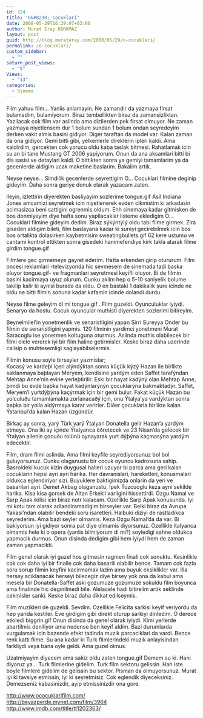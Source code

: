 ```yaml
---
id: 324
title: 'O&#8230; Cocuklari'
date: 2008-05-29T16:39:07+03:00
author: Murat Eray KORKMAZ
layout: post
guid: http://blog.murateray.com/2008/05/29/o-cocuklari/
permalink: /o-cocuklari/
custom_sidebar:
  - ""
saturn_post_views:
  - "5"
Views:
  - "13"
categories:
  - Sinema
---
```

Film yahuu film&#8230; Yanlis anlamayin. Ne zamandir da yazmaya firsat bulamadim, bulamiyorum. Biraz tembellikten biraz da zamansizliktan. Yazilacak cok film var aslinda ama dizilerden pek firsat olmuyor. Ne zaman yazmaya niyetlensem dur 1 bolum sundan 1 bolum ondan seyredeyim derken vakit almis basini gidiyor. Diger taraftan da model var. Kalan zaman da ona gidiyor. Gemi bitti gibi, yelkenlerle direklerin ipleri kaldi. Ama kaldirdim, gercekten cok yorucu oldu kaba taslak bitmesi. Rahatlamak icin su an bi tane Mustang GT 2006 yapiyorum. Onun da ana aksamlari bitti bi dis sasisi ve detaylari kaldi. O bittikten sonra ya gemiyi tamamlarim ya da gecenlerde aldigim ucak maketine baslarim. Bakalim artik.

Neyse neyse&#8230; Simdilik gecenlerde seyrettigim O&#8230; Cocuklari filmine deginip gideyim. Daha sonra geriye donuk olarak yazacam zaten.

Ileyin, izlettirin diyerekten basliyayim sozlerime tongue.gif Asil Indiana Jones amcamizi seyretmek icin niyetlenerek evden cikmistim ki arkadasin acimasizca beni sattigini ogrenmis oldum. Ehh sinemaya kadar gitmisken de bos donmiyeyim diye hafta sonu yapilacaklar listeme ekledigim O&#8230; Cocuklari filmine gideyim dedim. Biraz sýkýntýlý oldu tabi filme girmek. Zira giseden aldigim bileti, film baslayana kadar ki sureyi gecirebilmek icin bos bos ortalikta dolasirken kaybetmisim sweatingbullets.gif 62 kere ustumu ve cantami kontrol ettikten sonra gisedeki hanimefendiye kirk takla atarak filme girdim tongue.gif

Filmlere gec girmemeye gayret ederim. Hatta erkenden girip otururum. Film oncesi reklamlari -televizyonda hic sevmesem de sinemada tadi baska oluyor tongue.gif- ve fragmanlari seyretmesi keyifli oluyor. Bi de filmin basini kacirmaya uyuz olurum. Cunku aklim hep o 5-10 saniyelik bolume takilip kalir ki aynisi burada da oldu. O en bastaki 1 dakikalik sure icinde ne oldu ne bitti filmin sonuna kadar kafamin icinde dolandi durdu.

Neyse filme geleyim di mi tongue.gif . Film guzeldi. Oyunculuklar iyiydi. Senaryo da hostu. Cocuk oyuncular muthisti diyerekten sozlerimi bitireyim.

Beynelmilel&#8217;in yonetmenlik ve senaristligini yapan Sirri Sureyya Onder bu filmin de senaristligini yapmis. 120 filminin yardimci yonetmeni Murat Saracoglu ise yonetmen koltuguna oturmus. Aslinda muthis olabilecek bir filmi elele vererek iyi bir film haline getirmisler. Keske biraz daha uzerinde calisip o muhtesemligi saglayabilselermis.

Filmin konusu soyle birseyler yazmislar;  
Kocasý ve kardeþi içeri alýndýktan sonra küçük kýzý Hazan ile birlikte saklanmaya baþlayan Meryem, kendisine yardým eden Saffet tarafýndan Mehtap Anne’nin evine yerleþtirilir. Eski bir hayat kadýný olan Mehtap Anne, þimdi bu evde baþka hayat kadýnlarýnýn çocuklarýna bakmaktadýr. Saffet, Meryem’i yurtdýþýna kaçýrmak için bir gemi bulur. Fakat küçük Hazan bu yolculuðu tamamlamakta zorlanacaðý için, onu Ýtalya’ya vardýktan sonra baþka bir yolla aldýrmaya karar verirler. Diðer çocuklarla birlikte kalan Ýstanbul’da kalan Hazan üzgündür.

Birkaç ay sonra, yarý Türk yarý Ýtalyan Donatella gelir Hazan’a yardým etmeye. Ona iki ay içinde Ýtalyanca öðretecek ve 23 Nisan’da gelecek bir Ýtalyan ailenin çocuðu rolünü oynayarak yurt dýþýna kaçmasýna yardým edecektir.

Film, dram filmi aslinda. Ama filmi keyfile seyrediyorsunuz bol bol guluyorsunuz. Cunku olaganustu bir cocuk oyuncu kadrosuna sahip. Basroldeki kucuk kizin duygusal halleri uzuyor bi parca ama geri kalan cocuklarin hepsi ayri ayri harika. Her davranislari, hareketleri, konusmalari oldukca eglendiriyor sizi. Buyuklere baktigimizda onlarin da yeri ve basarilari ayri. Demet Akbag olaganustu, Ipek Tuzcuoglu keza ayni sekilde harika. Kisa kisa gorsek de Altan Erkekli varligini hissettirdi. Ozgu Namal ve Sarp Apak ikilisi icin biraz notr kalacam. Ozellikle Sarp Apak konusunda. Iyi mi kotu tam olarak adlandiramadigim birseyler var. Belki biraz da Avrupa Yakasi&#8217;ndan olabilir bendeki soru isaretleri. Halbuki diziyi de rastladikca seyrederim. Ama bazi seyler olmamis. Keza Ozgu Namal&#8217;da da var. Bi bakiyorsun iyi gidiyor sonra pat diye olmamis diyorsunuz. Ozellikle italyanca olmamis hele ki o opera (yanlis bilmiyorum di mi?) soyledigi sahne oldukca yapmacik durmus. Onun disinda dedigim gibi hem iyiydi hem de zaman zaman yapmacikti.

Film genel olarak iyi guzel hos gitmesin ragmen finali cok sonuktu. Kesinlikle cok cok daha iyi bir finalle cok daha basarili olabilir bence. Tamam cok fazla soru sorup filmin keyfini kacirmamak lazim ama buyuk eksiklikler var. Illa hersey aciklanacak herseyi bilecegiz diye birsey yok ona da kabul ama mesela bir Donatella-Saffet aski gozumuze gozumuze sokuldu film boyunca ama finalinde hic deginilmedi bile. Alelacele hadi bitirelim artik seklinde cekmisler sanki. Keske biraz daha dikkat edilseymis.

Film muzikleri de guzeldi. Sevdim. Ozellikle Felicita sarkisi keyif veriyordu da hep yarida kestiler. Eve girdigim gibi direkt oturup sarkiyi dinledim. O derece etkiledi biggrin.gif Onun disinda da genel olarak iyiydi. Kimi yerlerde abartilmis deniliyor ama nedense ben keyif aldim. Bazi durumlarda vurgulamak icin bazende efekt tadinda muzik parcaciklari da vardi. Bence renk katti filme. Su ana kadar ki Turk filmlerindeki muzik anlayisindan farkliydi veya bana oyle geldi. Ama guzel olmus.

Uzatmiyayim diyecem ama sakiz oldu zaten tongue.gif Demem su ki. Hani diyoruz ya&#8230; Turk filmlerine gidelim. Turk film sektoru gelissin. Hah iste boyle filmlere gidelim de gelissin bu sektor. Pisman da olmuyorsunuz. Murat iyi ki tavsiye etmissin, iyi ki seyretmisiz. Cok eglendik diyeceksiniz. Demezseniz kabasinizdir, ayip etmissinizdir ona gore.

<a href="http://www.ococuklarifilm.com/" target="_blank">http://www.ococuklarifilm.com/</a>  
<a href="http://beyazperde.mynet.com/film/3964" target="_blank">http://beyazperde.mynet.com/film/3964</a>  
<a href="http://www.imdb.com/title/tt1202363/" target="_blank">http://www.imdb.com/title/tt1202363/</a>